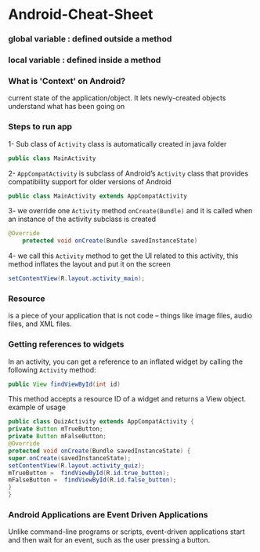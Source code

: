 # Android-Cheat-Sheet  
### global variable : defined outside a method  
### local variable : defined inside a method  
### What is 'Context' on Android?  
current state of the application/object. It lets newly-created objects understand what has been going on
### Steps to run app  
1- Sub class of `Activity` class is automatically created in java folder  
```java
public class MainActivity
```
2- `AppCompatActivity` is subclass of Android’s `Activity` class that provides compatibility support for older versions of Android  
```java
public class MainActivity extends AppCompatActivity 
```
3- we override one `Activity` method `onCreate(Bundle)` and it is called when an instance of the activity subclass is created  
```java
@Override
    protected void onCreate(Bundle savedInstanceState) 
```
4- we call this `Activity` method to get the UI related to this activity, this method inflates the layout and put it on the screen  
```java
setContentView(R.layout.activity_main);
```
### Resource  
is a piece of your application that is not code – things like image files, audio files, and XML files.  
### Getting references to widgets  
In an activity, you can get a reference to an inflated widget by calling the following `Activity` method:
```java
public View findViewById(int id)
```
This method accepts a resource ID of a widget and returns a View object.
example of usage  
```java
public class QuizActivity extends AppCompatActivity {
private Button mTrueButton;
private Button mFalseButton;
@Override
protected void onCreate(Bundle savedInstanceState) {
super.onCreate(savedInstanceState);
setContentView(R.layout.activity_quiz);
mTrueButton =  findViewById(R.id.true_button);
mFalseButton =  findViewById(R.id.false_button);
}
}
```
### Android Applications are Event Driven Applications
Unlike command-line programs or scripts, event-driven applications start and then wait for an event, such as the user pressing a button. 

